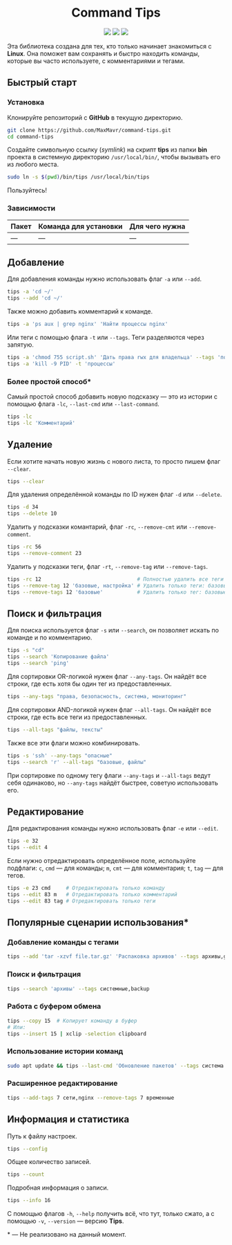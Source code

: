 <h1 align="center">Command Tips</h1>
<p align="center">

<img src="https://img.shields.io/badge/made%20by-MaxMavr-fcbf49" >

<img src="https://img.shields.io/badge/version-1.3.1-a7c957">

<img src="https://img.shields.io/badge/ВНИМАНИЕ,%20МОГУТ%20БЫТЬ%20ОШИБКИ-c1121f">
</p>

<p align="center" style="background-color: red; color: white;">

</p>

Эта библиотека создана для тех, кто только начинает знакомиться с __Linux__. Она поможет вам сохранять и быстро находить команды, которые вы часто используете, с комментариями и тегами.

## Быстрый старт

### Установка
Клонируйте репозиторий с __GitHub__ в текущую директорию.
```bash
git clone https://github.com/MaxMavr/command-tips.git
cd command-tips
```
Создайте символьную ссылку (_symlink_) на скрипт __tips__ из папки __bin__ проекта в системную директорию `/usr/local/bin/`, чтобы вызывать его из любого места.
```bash
sudo ln -s $(pwd)/bin/tips /usr/local/bin/tips
```
Пользуйтесь!

### Зависимости
| Пакет | Команда для установки | Для чего нужна |
| ---------| ----------| --------|
| — | — | — |

## Добавление
Для добавления команды нужно использовать флаг `-a` или `--add`.
```bash
tips -a 'cd ~/'
tips --add 'cd ~/'
```
Также можно добавить комментарий к команде.
```bash
tips -a 'ps aux | grep nginx' 'Найти процессы nginx'
```
Или теги с помощью флага `-t` или `--tags`. Теги разделяются через запятую.
```bash
tips -a 'chmod 755 script.sh' 'Дать права rwx для владельца' --tags 'пользователи,права'
tips -a 'kill -9 PID' -t 'процессы'
```
### Более простой способ*
Самый простой способ добавить новую подсказку — это из истории с помощью флага `-lc`, `--last-cmd` или `--last-command`.
```bash
tips -lc
tips -lc 'Комментарий'
```

## Удаление
Если хотите начать новую жизнь с нового листа, то просто пишем флаг `--clear`.
```bash
tips --clear
```
Для удаления определённой команды по ID нужен флаг `-d` или `--delete`.
```bash
tips -d 34
tips --delete 10
```
Удалить у подсказки комантарий, флаг `-rс`, `--remove-cmt` или `--remove-comment`.
```bash
tips -rс 56
tips --remove-comment 23
```
Удалить у подсказки теги, флаг `-rt`, `--remove-tag` или `--remove-tags`.
```bash
tips -rс 12                               # Полностью удалить все теги
tips --remove-tag 12 'базовые, настройка' # Удалить только теги: базовые, настройка
tips --remove-tags 12 'базовые'           # Удалить только тег: базовые
```

## Поиск и фильтрация
Для поиска используется флаг `-s` или `--search`, он позволяет искать по команде и по комментарию.
```bash
tips -s "cd"
tips --search 'Копирование файла'
tips --search 'ping'
```
Для сортировки OR-логикой нужен флаг `--any-tags`. Он найдёт все строки, где есть хотя бы один тег из предоставленных.
```bash
tips --any-tags "права, безопасность, система, мониторинг"
```
Для сортировки AND-логикой нужен флаг `--all-tags`. Он найдёт все строки, где есть все теги из предоставленных.
```bash
tips --all-tags "файлы, тексты"
```
Также все эти флаги можно комбинировать.
```bash
tips -s 'ssh' --any-tags "опасные"
tips --search 'r' --all-tags "базовые, файлы"
```
При сортировке по одному тегу флаги `--any-tags` и `--all-tags` ведут себя одинаково, но `--any-tags` найдёт быстрее, советую использовать его.

## Редактирование
Для редактирования команды нужно использовать флаг `-e` или `--edit`.
```bash
tips -e 32
tips --edit 4
```
Если нужно отредактировать определённое поле, используйте подфлаги:
`c`, `cmd` — для команды; `m`, `cmt` — для комментария; `t`, `tag` — для тегов.
```bash
tips -e 23 cmd     # Отредактировать только команду
tips --edit 83 m   # Отредактировать только комментарий
tips --edit 83 tag # Отредактировать только теги
```

## Популярные сценарии использования*

### Добавление команды с тегами
```bash
tips --add 'tar -xzvf file.tar.gz' 'Распаковка архивов' --tags архивы,gzip
```
### Поиск и фильтрация
```bash
tips --search 'архивы' --tags системные,backup
```
### Работа с буфером обмена
```bash
tips --copy 15  # Копирует команду в буфер
# Или:
tips --insert 15 | xclip -selection clipboard
```
### Использование истории команд
```bash
sudo apt update && tips --last-cmd 'Обновление пакетов' --tags система
```
### Расширенное редактирование
```bash
tips --add-tags 7 сети,nginx --remove-tags 7 временные
```

## Информация и статистика
Путь к файлу настроек.
```bash
tips --config
```
Общее количество записей.
```bash
tips --count
```
Подробная информация о записи.
```bash
tips --info 16
```

С помощью флагов `-h`, `--help` получить всё, что тут, только сжато, а с помощью `-v`, `--version` — версию __Tips__.

\* — Не реализовано на данный момент.